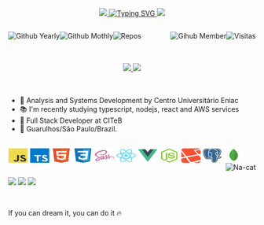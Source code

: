 <div align="center">
 <a href="#">
  <img src="https://media4.giphy.com/media/BLLVLetSfovbdQ7Jif/giphy.gif?cid=ecf05e4777e3yobb0uf8qi01pzfzbim171un26ias9ssshxu&rid=giphy.gif&ct=s" height="50">  
 </a>
 
 <a href="#">
  <img src="https://readme-typing-svg.herokuapp.com?font=Rubik+Marker+Hatch&size=24&duration=4000&pause=500&color=AA86F7&center=true&vCenter=true&width=435&lines=Hi+Guys+%E2%99%A1;Welcome+to+my+Github+Profile!" alt="Typing SVG" />
 </a>
  
 <a href="#">
  <img src="https://media4.giphy.com/media/BLLVLetSfovbdQ7Jif/giphy.gif?cid=ecf05e4777e3yobb0uf8qi01pzfzbim171un26ias9ssshxu&rid=giphy.gif&ct=s" height="50">  
 </a>
</div>



##
<img align="right" alt="Visitas" src="https://visitor-badge.glitch.me/badge?page_id=page.id=natasha-m-oliveira.natasha-m-oliveira&left_text=Visitors">
<img title="Github Yearly commits" alt="Github Yearly" align="left" src="https://badges.strrl.dev/years/natasha-m-oliveira?style=flat&color=bc8cff&logo=github" />
<img title="Github Yearly commits" alt="Github Mothly" align="left" src="https://badges.strrl.dev/commits/monthly/natasha-m-oliveira?style=flat&color=bc8cff" />
<img title="Gihub Member" alt="Gihub Member" align="right" src="https://badges.strrl.dev/contributions/all/natasha-m-oliveira?color=bc8cff" />
<img title="Repos" alt="Repos" align="left" src="https://badges.strrl.dev/repos/natasha-m-oliveira?style=flat&color=bc8cff" />

</br>
</br>

##
<div align="center">
  <a href="#">
    <img width="49.5%" src="https://github-readme-stats.vercel.app/api?username=natasha-m-oliveira&show_icons=true&theme=omni&hide_border=true" />
    <img width="36%" src="https://github-readme-stats.vercel.app/api/top-langs/?username=natasha-m-oliveira&layout=compact&langs_count=7&theme=omni&hide_border=true" />
  </a>
</div>

</br>
</br>

- 📜 Analysis and Systems Development by Centro Universitário Eniac
- 📚 I'm recently studying typescript, nodejs, react and AWS services
- 💼 Full Stack Developer at CITeB
- 📌 Guarulhos/São Paulo/Brazil.
 
<div style="display: inline_block"></br>
 <img align="center" alt="Na-JavaScript" height="30" width="40" src="https://github.com/devicons/devicon/blob/master/icons/javascript/javascript-original.svg">
 <img align="center" alt="Na-TypeScript" height="30" width="40" src="https://github.com/devicons/devicon/blob/master/icons/typescript/typescript-original.svg">
 <img align="center" alt="Na-HTML" height="30" width="40" src="https://raw.githubusercontent.com/devicons/devicon/master/icons/html5/html5-original.svg">
 <img align="center" alt="Na-CSS" height="30" width="40" src="https://raw.githubusercontent.com/devicons/devicon/master/icons/css3/css3-original.svg">
 <img align="center" alt="Na-Sass" height="30" width="40" src="https://raw.githubusercontent.com/devicons/devicon/master/icons/sass/sass-original.svg">
 
 <img align="center" alt="Na-React" height="30" width="40" src="https://github.com/devicons/devicon/blob/master/icons/react/react-original.svg">
 <img align="center" alt="Na-Vue.js" height="30" width="40" src="https://github.com/devicons/devicon/blob/master/icons/vuejs/vuejs-original.svg">
 
 <img align="center" alt="Na-Node.js" height="30" width="40" src="https://github.com/devicons/devicon/blob/master/icons/nodejs/nodejs-original.svg">
 <img align="center" alt="Na-Laravel" height="30" width="40" src="https://github.com/devicons/devicon/blob/master/icons/laravel/laravel-plain.svg">
 
 <img align="center" alt="Na-PostgreSQL" height="30" width="40" src="https://github.com/devicons/devicon/blob/master/icons/postgresql/postgresql-original.svg">
 <img align="center" alt="Na-MongoDB" height="30" width="40" src="https://github.com/devicons/devicon/blob/master/icons/mongodb/mongodb-original.svg">
 <div>
   <img align="right" alt="Na-cat" src="https://giffiles.alphacoders.com/297/2970.gif">
 </div>
</div>

   ##
   
<div>
 <a href="https://www.instagram.com/innocent_girl_q/" target="_blank"><img src="https://img.shields.io/badge/-Instagram-%23E4405F?style=for-the-badge&logo=instagram&logoColor=white" target="_blank"></a>
 <a href = "mailto:natasha.oliveirabusiness@gmail.com"><img src="https://img.shields.io/badge/-Gmail-%23333?style=for-the-badge&logo=gmail&logoColor=white" target="_blank"></a>
 <a href="https://www.linkedin.com/in/natasha-matos-oliveira/" target="_blank"><img src="https://img.shields.io/badge/-LinkedIn-%230077B5?style=for-the-badge&logo=linkedin&logoColor=white" target="_blank"></a> 
</div>

</br><p>If you can dream it, you can do it 🔥</p>
